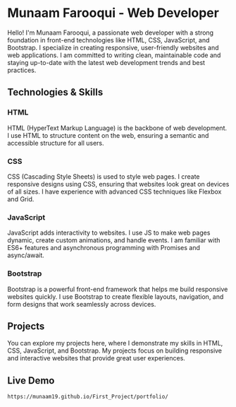 # Munaam Farooqui - Web Developer

Hello! I'm Munaam Farooqui, a passionate web developer with a strong foundation in front-end technologies like HTML, CSS, JavaScript, and Bootstrap. I specialize in creating responsive, user-friendly websites and web applications. I am committed to writing clean, maintainable code and staying up-to-date with the latest web development trends and best practices.

## Technologies & Skills

### HTML
HTML (HyperText Markup Language) is the backbone of web development. I use HTML to structure content on the web, ensuring a semantic and accessible structure for all users.

### CSS
CSS (Cascading Style Sheets) is used to style web pages. I create responsive designs using CSS, ensuring that websites look great on devices of all sizes. I have experience with advanced CSS techniques like Flexbox and Grid.

### JavaScript
JavaScript adds interactivity to websites. I use JS to make web pages dynamic, create custom animations, and handle events. I am familiar with ES6+ features and asynchronous programming with Promises and async/await.

### Bootstrap
Bootstrap is a powerful front-end framework that helps me build responsive websites quickly. I use Bootstrap to create flexible layouts, navigation, and form designs that work seamlessly across devices.

## Projects

You can explore my projects here, where I demonstrate my skills in HTML, CSS, JavaScript, and Bootstrap. My projects focus on building responsive and interactive websites that provide great user experiences.

## Live Demo
    https://munaam19.github.io/First_Project/portfolio/